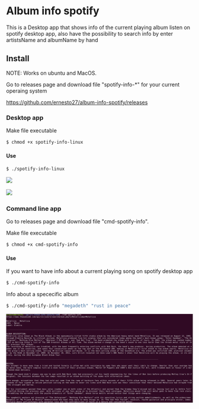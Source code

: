 # Album info spotify

This is a Desktop app that shows info of the current playing album listen on spotify desktop app, also have the possibility to search info by enter artistsName and albumName by hand

## Install
NOTE: Works on ubuntu and MacOS.

Go to releases page and download file "spotify-info-*"  for your current operaing system 

https://github.com/ernesto27/album-info-spotify/releases

### Desktop app


Make file executable
```sh
$ chmod +x spotify-info-linux
```

#### Use
```sh
$ ./spotify-info-linux
```

![](https://i.ibb.co/55FsC6h/ui-1.png)

![](https://i.ibb.co/TtczPNW/ui-2.png)



### Command line app
Go to releases page and download file "cmd-spotify-info".

Make file executable
```sh
$ chmod +x cmd-spotify-info
```

#### Use

If you want to have info about a current playing song on spotify desktop app
```sh
$ ./cmd-spotify-info
```

Info about a spececific album

```sh
$ ./cmd-spotify-info "megadeth" "rust in peace"
```

![](https://raw.githubusercontent.com/ernesto27/album-info-spotify/main/screenshots/Screenshot%20from%202020-11-15%2020-15-29.png)
